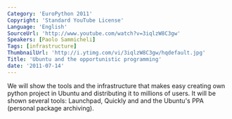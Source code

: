 ```yaml
---
Category: 'EuroPython 2011'
Copyright: 'Standard YouTube License'
Language: 'English'
SourceUrl: 'http://www.youtube.com/watch?v=3iqlzW8C3gw'
Speakers: [Paolo Sammicheli]
Tags: [infrastructure]
ThumbnailUrl: 'http://i.ytimg.com/vi/3iqlzW8C3gw/hqdefault.jpg'
Title: 'Ubuntu and the opportunistic programming'
date: '2011-07-14'
---
```

We will show the tools and the infrastructure that makes easy creating own
python project in Ubuntu and distributing it to millions of users. It will be
shown several tools: Launchpad, Quickly and and the Ubuntu's PPA (personal
package archiving).

